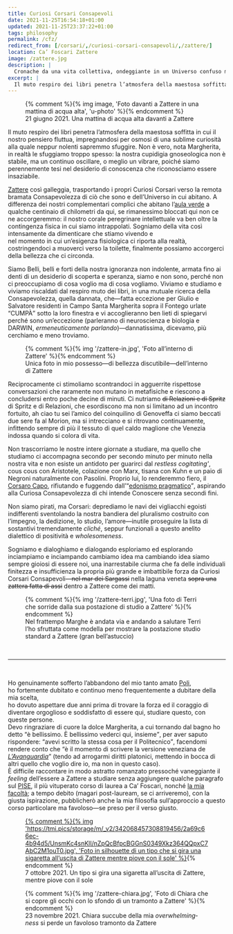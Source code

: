 ```yaml
---
title: Curiosi Corsari Consapevoli
date: 2021-11-25T16:54:18+01:00
updated: 2021-11-25T23:37:22+01:00
tags: philosophy
permalink: /cfz/
redirect_from: [/corsari/,/curiosi-corsari-consapevoli/,/zattere/]
location: Ca’ Foscari Zattere
image: /zattere.jpg
description: |
  Cronache da una vita collettiva, ondeggiante in un Universo confuso ma magico.
excerpt: |
  Il muto respiro dei libri penetra l’atmosfera della maestosa soffitta in cui il nostro pensiero fluttua, impregnandosi per osmosi di una sublime curiosità alla quale neppur nolenti sapremmo sfuggire. Non è vero, nota Margherita, in realtà le sfuggiamo troppo spesso: la nostra cupidigia gnoseologica non è stabile, ma un continuo oscillare, o meglio un vibrare, poiché siamo perennemente tesi nel desiderio di conoscenza che riconosciamo essere insaziabile.
---
```

<figure>
  {% comment %}{% img image, 'Foto davanti a Zattere in una mattina di acqua alta', 'u-photo' %}{% endcomment %}
  <figcaption>21 giugno 2021. Una mattina di acqua alta davanti a Zattere</figcaption>
</figure>

Il muto respiro dei libri penetra l’atmosfera della maestosa soffitta in cui il nostro pensiero fluttua, impregnandosi per osmosi di una sublime curiosità alla quale neppur nolenti sapremmo sfuggire. Non è vero, nota Margherita, in realtà le sfuggiamo troppo spesso: la nostra cupidigia gnoseologica non è stabile, ma un continuo oscillare, o meglio un vibrare, poiché siamo perennemente tesi nel desiderio di conoscenza che riconosciamo essere insaziabile.

[Zattere] così galleggia, trasportando i propri Curiosi Corsari verso la remota bramata Consapevolezza di ciò che sono e dell’Universo in cui abitano. A differenza dei nostri complementari complici che abitano l’[aula verde][avanguardia] a qualche centinaio di chilometri da qui, se rimanessimo bloccati qui non ce ne accorgeremmo: il nostro corale peregrinare intellettuale va ben oltre la contingenza fisica in cui siamo intrappolati. Sogniamo della vita così intensamente da dimenticare che stiamo vivendo e  
nel momento in cui un’esigenza fisiologica ci riporta alla realtà, costringendoci a muoverci verso la toilette, finalmente possiamo accorgerci della bellezza che ci circonda.

Siamo Belli, belli e forti della nostra ignoranza non indolente, armata fino ai denti di un desiderio di scoperta e speranza, siamo e non sono, perché non ci preoccupiamo di cosa voglio ma di cosa vogliamo. Viviamo e studiamo e viviamo riscaldati dal respiro muto dei libri, in una mutuale ricerca della Consapevolezza, quella dannata, che—fatta eccezione per Giulio e Salvatore residenti in Campo Santa Margherita sopra il Fontego urlate <q>CUMPÀ</q> sotto la loro finestra e vi accoglieranno ben lieti di spiegarvi perché sono un’eccezione (parleranno di neuroscienza e biologia e DARWIN, *ermeneuticamente parlando*)—dannatissima, dicevamo, più cerchiamo e meno troviamo.

<figure>
  {% comment %}{% img '/zattere-in.jpg', 'Foto all’interno di Zattere' %}{% endcomment %}
  <figcaption>Unica foto in mio possesso—di bellezza discutibile—dell’interno di Zattere</figcaption>
</figure>

Reciprocamente ci stimoliamo scontrandoci in agguerrite rispettose conversazioni che raramente non mutano in metafisiche e riescono a concludersi entro poche decine di minuti. Ci nutriamo ~~di Relazioni e di Spritz~~ di Spritz e di Relazioni, che esordiscono ma non si limitano ad un incontro fortuito, ah ciao tu sei l’amico del coinquilino di Genoveffa ci siamo beccati due sere fa al Morion, ma si intrecciano e si ritrovano continuamente, infittendo sempre di più il tessuto di quel caldo maglione che Venezia indossa quando si colora di vita.

Non trascorriamo le nostre intere giornate a studiare, ma quello che studiamo ci accompagna secondo per secondo minuto per minuto nella nostra vita e non esiste un antidoto per guarirci dal <i lang='en'>restless cogitating'</i>, cous cous con Aristotele, colazione con Marx, tisana con Kuhn e un paio di Negroni naturalmente con Pasolini. Proprio lui, lo renderemmo fiero, il [Corsaro Capo](https://it.wikipedia.org/wiki/Scritti_Corsari '“Scritti Corsari„ su Wikipedia'), rifiutando e fuggendo dall’<q>[edonismo pragmatico](https://open.spotify.com/playlist/3899lrB2INxyfb6Tjv5bH7 '“Edonismo pragmatico„ su Spotify')</q>, aspirando alla Curiosa Consapevolezza di chi intende Conoscere senza secondi fini.

Non siamo pirati, ma Corsari: deprediamo le navi dei vigliacchi egoisti indifferenti sventolando la nostra bandiera del pluralismo costruito con l’impegno, la dedizione, lo studio, l’amore—inutile proseguire la lista di sostantivi tremendamente <i lang='fr'>cliché</i>, seppur funzionali a questo anelito dialettico di positività e <i lang='en'>wholesomeness</i>.

Sogniamo e dialoghiamo e dialogando esploriamo ed esplorando inciampiamo e inciampando cambiamo idea ma cambiando idea siamo sempre gioiosi di essere noi, una inarrestabile ciurma che fa delle individuali finitezza e insufficienza la propria più grande e imbattibile forza da Curiosi Corsari Consapevoli—~~nel mar dei Sargassi~~ nella laguna veneta ~~sopra una zattera fatta di assi~~ dentro a Zattere come dei matti.

<figure>
  {% comment %}{% img '/zattere-terri.jpg', 'Una foto di Terri che sorride dalla sua postazione di studio a Zattere' %}{% endcomment %}
  <figcaption>Nel frattempo Marghe è andata via e andando a salutare Terri l’ho sfruttata come modella per mostrare la postazione studio standard a Zattere (gran bell’astuccio)</figcaption>
</figure>

<br>

---

<br>

Ho genuinamente sofferto l’abbandono del mio tanto amato [Poli],  
ho fortemente dubitato e continuo meno frequentemente a dubitare della mia scelta,  
ho dovuto aspettare due anni prima di trovare la forza ed il coraggio di diventare orgoglioso e soddisfatto di essere qui, studiare questo, con queste persone.  
Devo ringraziare di cuore la dolce Margherita, a cui tornando dal bagno ho detto <q>è bellissimo. È bellissimo vederci qui, insieme</q>, per aver saputo rispondere: <q>avevi scritto la stessa cosa per il Politecnico</q>, facendomi rendere conto che <q>è il momento di scrivere la versione veneziana de <cite>[L’Avanguardia][avanguardia]</cite></q> (tendo ad arrogarmi diritti platonici, mettendo in bocca di altri quello che voglio dire io, ma non in questo caso).  
È difficile raccontare in modo astratto romanzato pressoché vaneggiante il *feeling* dell’essere a Zattere a studiare senza aggiungere qualche paragrafo sul [PISE], il più vituperato corso di laurea a Ca’ Foscari, nonché [la mia facoltà](/ora#studiando 'Quello che sto studiando ora'); a tempo debito (magari post-lauream, se ci arriveremo), con la giusta ispirazione, pubblicherò anche la mia filosofia sull’approccio a questo corso particolare ma favoloso—se preso per il verso giusto.

<figure>
  <a href='https://tmi.pics/p/tommi/351702549995808759' target='_blank' title='Guarda su TMI Pics'>{% comment %}{% img 'https://tmi.pics/storage/m/_v2/342068457308819456/2a69c66ec-4b94d5/UnsmKc4snKlI/nZpQcBfpcBGGnS0349Xkz364QQpxC7AbC2M1ouT0.jpg', 'Foto in silhouette di un tipo che si gira una sigaretta all’uscita di Zattere mentre piove con il sole' %}</a>{% endcomment %}
  <figcaption>7 ottobre 2021. Un tipo si gira una sigaretta all’uscita di Zattere, mentre piove con il sole</figcaption>
</figure>

<figure>
  {% comment %}{% img '/zattere-chiara.jpg', 'Foto di Chiara che si copre gli occhi con lo sfondo di un tramonto a Zattere' %}{% endcomment %}
  <figcaption>23 novembre 2021. Chiara succube della mia <i lang='en'>overwhelmingness</i> si perde un favoloso tramonto da Zattere</figcaption>
</figure>

[Zattere]: https://www.unive.it/cfz 'Ca’ Foscari Zattere - Cultural Flow Zone'
[avanguardia]: /avanguardia 'L’Avanguardia'
[Poli]: https://polito.it 'Politecnico di Torino'
[PISE]: https://unive.it/pise 'Philosophy, International Studies and Economics - Ca’ Foscari'
